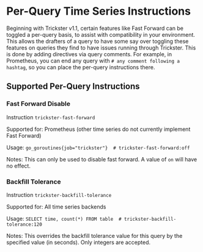# Per-Query Time Series Instructions

Beginning with Trickster v1.1, certain features like Fast Forward can be toggled a per-query basis, to assist with compatibility in your environment. This allows the drafters of a query to have some say over toggling these features on queries they find to have issues running through Trickster. This is done by adding directives via query comments. For example, in Prometheus, you can end any query with `# any comment following a hashtag`, so you can place the per-query instructions there.

## Supported Per-Query Instructions

### Fast Forward Disable

Instruction `trickster-fast-forward`

Supported for: Prometheus (other time series do not currently implement Fast Forward)

Usage: `go_goroutines{job="trickster"}  # trickster-fast-forward:off`

Notes: This can only be used to disable fast forward. A value of `on` will have no effect.

### Backfill Tolerance

Instruction `trickster-backfill-tolerance`

Supported for: All time series backends

Usage: `SELECT time, count(*) FROM table  # trickster-backfill-tolerance:120`

Notes: This overrides the backfill tolerance value for this query by the specified value (in seconds). Only integers are accepted.
